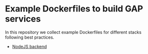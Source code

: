 # Example Dockerfiles to build GAP services

In this repository we collect example Dockerfiles for different stacks following best practices.

* [NodeJS backend](nodejs/Dockerfile)